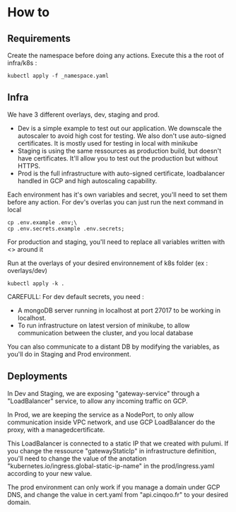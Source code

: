 # How to

## Requirements

Create the namespace before doing any actions.
Execute this a the root of infra/k8s :

```
kubectl apply -f _namespace.yaml
```

## Infra

We have 3 different overlays, dev, staging and prod.

-   Dev is a simple example to test out our application. We downscale the autoscaler to avoid high cost for testing. We also don't use auto-signed certificates. It is mostly used for testing in local with minikube
-   Staging is using the same ressources as production build, but doesn't have certificates. It'll allow you to test out the production but without HTTPS.
-   Prod is the full infrastructure with auto-signed certificate, loadbalancer handled in GCP and high autoscaling capability.

Each environment has it's own variables and secret, you'll need to set them before any action. For dev's overlas you can just run the next command in local

```
cp .env.example .env;\
cp .env.secrets.example .env.secrets;
```

For production and staging, you'll need to replace all variables written with <> around it

Run at the overlays of your desired environnement of k8s folder (ex : overlays/dev)

```
kubectl apply -k .
```

CAREFULL: For dev default secrets, you need :

-   A mongoDB server running in localhost at port 27017 to be working in localhost.
-   To run infrastructure on latest version of minikube, to allow communication between the cluster, and you local database

You can also communicate to a distant DB by modifying the variables, as you'll do in Staging and Prod environment.

## Deployments

In Dev and Staging, we are exposing "gateway-service" through a "LoadBalancer" service, to allow any incoming traffic on GCP.

In Prod, we are keeping the service as a NodePort, to only allow communication inside VPC network, and use GCP LoadBalancer do the proxy, with a managedcertificate.

This LoadBalancer is connected to a static IP that we created with pulumi. If you change the ressource "gatewayStaticIp" in infrastructure definition, you'll need to change the value of the anotation "kubernetes.io/ingress.global-static-ip-name" in the prod/ingress.yaml according to your new value.

The prod environment can only work if you manage a domain under GCP DNS, and change the value in cert.yaml from "api.cinqoo.fr" to your desired domain.
